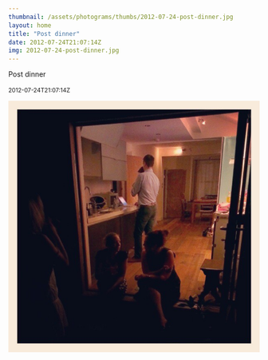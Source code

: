 ```yaml
---
thumbnail: /assets/photograms/thumbs/2012-07-24-post-dinner.jpg
layout: home
title: "Post dinner"
date: 2012-07-24T21:07:14Z
img: 2012-07-24-post-dinner.jpg
---
```


Post dinner

<small>2012-07-24T21:07:14Z</small>

![Post dinner](/assets/photograms/original/2012-07-24-post-dinner.jpg)
